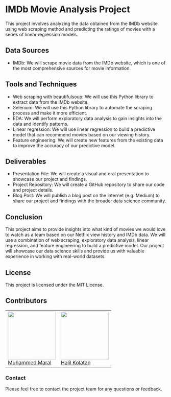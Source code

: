 # IMDb Movie Analysis Project

This project involves analyzing the data obtained from the IMDb website using web scraping method and predicting the ratings of movies with a series of linear regression models.

## Data Sources

* IMDb: We will scrape movie data from the IMDb website, which is one of the most comprehensive sources for movie information.

## Tools and Techniques

* Web scraping with beautifulsoup: We will use this Python library to extract data from the IMDb website.
* Selenium: We will use this Python library to automate the scraping process and make it more efficient.
* EDA: We will perform exploratory data analysis to gain insights into the data and identify patterns.
* Linear regression: We will use linear regression to build a predictive model that can recommend movies based on our viewing history.
* Feature engineering: We will create new features from the existing data to improve the accuracy of our predictive model.

## Deliverables

* Presentation File: We will create a visual and oral presentation to showcase our project and findings.
* Project Repository: We will create a GitHub repository to share our code and project details.
* Blog Post: We will publish a blog post on the internet (e.g. Medium) to share our project and findings with the broader data science community.

## Conclusion

This project aims to provide insights into what kind of movies we would love to watch as a team based on our Netflix view history and IMDb data. We will use a combination of web scraping, exploratory data analysis, linear regression, and feature engineering to build a predictive model. Our project will showcase our data science skills and provide us with valuable experience in working with real-world datasets.


## License
This project is licensed under the MIT License.


## Contributors
<table style="table-layout: fixed; width: 100%;">
  <tr>
    <td>
      <div>
        <a href="https://www.linkedin.com/in/muhammedmaral/"><img src="https://avatars.githubusercontent.com/u/78436518?v=4" width=150></a>
      </div>
      <a href="https://www.linkedin.com/in/muhammedmaral/"> Muhammed Maral </a>
    </td>
     <td>
      <div>
        <a href="https://github.com/hkolatan"><img src="https://avatars.githubusercontent.com/u/85988507?s=400&u=35029c900a7a6b10fc244a4f9f7df8252778360c&v=4" width=150></a>
      </div>
      <a href="https://github.com/hkolatan"> Halil Kolatan </a>
    </td>
</table>

### Contact
Please feel free to contact the project team for any questions or feedback.

